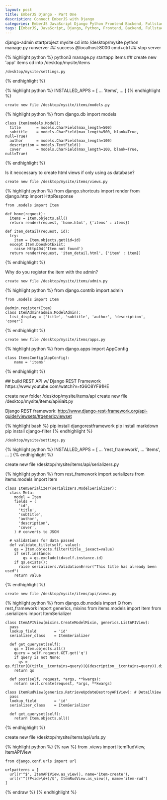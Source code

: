 ```yaml
---
layout: post
title: EmberJS Django - Part One
description: Connect EmberJS with Django
categories: EmberJS JavaScript Django Python Frontend Backend, Fullstack
tags: [EmberJS, JavaScript, Django, Python, Frontend, Backend, Fullstack]
---
```


<!-- INTRODUCTION ------------------------------------------------------------>

<!-- Create Django Project —————————------------------------------------------>

<section>
  django-admin startproject mysite
  cd into /desktop/mysite
  python manage.py runserver ## success @localhost:8000
  cmd+ctrl ## stop server

  <!-- // Create new app ----------------------------------------- -->

  {% highlight python %}
    python3 manage.py startapp items ## create new 'app' items
    cd into /desktop/mysite/items

    /desktop/mysite/settings.py
  {% endhighlight %}

  {% highlight python %}
    INSTALLED_APPS = [
      ...
      'items',
      ...
    ]
  {% endhighlight %}


  <!-- Create model ------------------------------------------------------------>

    create new file /desktop/mysite/items/models.py

  {% highlight python %}
    from django.db import models

    class Item(models.Model):
      title       = models.CharField(max_length=500)
      subtitle    = models.CharField(max_length=500, blank=True, null=True)
      author      = models.CharField(max_length=100)
      description = models.TextField()
      cover       = models.CharField(max_length=100, blank=True, null=True)
  {% endhighlight %}


  <!-- Create views ------------------------------------------------------------>

  Is it neccessary to create html views if only using as database?

    create new file /desktop/mysite/items/views.py

  {% highlight python %}
    from django.shortcuts import render
    from django.http import HttpResponse

    from .models import Item

    def home(request):
      items = Item.objects.all()
      return render(request, 'home.html', {'items' : items})

    def item_detail(request, id):
      try:
        item = Item.objects.get(id=id)
      except Item.DoesNotExist:
        raise Http404('Item not found')
      return render(request, 'item_detail.html', {'item' : item})
  {% endhighlight %}


  <!-- Register Admin for Item ------------------------------------------------->

  Why do you register the item with the admin?

    create new file /desktop/mysite/items/admin.py

  {% highlight python %}
    from django.contrib import admin

    from .models import Item

    @admin.register(Item)
    class ItemAdmin(admin.ModelAdmin):
      list_display = ['title', 'subtitle', 'author', 'description', 'cover']
  {% endhighlight %}

  <!-- // Configure the Item app -->

    create new file /desktop/mysite/items/apps.py

  {% highlight python %}
    from django.apps import AppConfig

    class ItemsConfig(AppConfig):
        name = 'items'
  {% endhighlight %}
</section>


<!-- Create API -------------------------------------------------------------->

<section>
  ## build REST API w/ Django REST Framework
  https://www.youtube.com/watch?v=tG6O8YF91HE

  create new folder /desktop/mysite/items/api
  create new file /desktop/mysite/items/api/__init__.py

  <!-- // Install Django REST Framework ------------------------------------- -->

  Django REST framework: http://www.django-rest-framework.org/api-guide/viewsets/#genericviewset

  {% highlight bash %}
    pip install djangorestframework
    pip install markdown
    pip install django-filter
  {% endhighlight %}

    /desktop/mysite/settings.py

  {% highlight python %}
    INSTALLED_APPS = [
    ...
      'rest_framework',
    ...
      'items',
    ...
    ]
  {% endhighlight %}


  <!-- Create Serialier for Items ---------------------------------------------->

  create new file /desktop/mysite/items/api/serializers.py

  {% highlight python %}
    from rest_framework import serializers
    from items.models import Item

    class ItemSerializer(serializers.ModelSerializer):
      class Meta:
        model = Item
        fields = (
          'id',
          'title',
          'subtitle',
          'author',
          'description',
          'cover',
        ) # converts to JSON

      # validations for data passed
      def validate_title(self, value):
        qs = Item.objects.filter(title__iexact=value)
        if self.instance:
            qs = qs.exclude(id=self.instance.id)
        if qs.exists():
          raise serializers.ValidationError("This title has already been used")
        return value
  {% endhighlight %}


  <!-- Create Views for Items -------------------------------------------------->

    create new file /desktop/mysite/items/api/views.py

  {% highlight python %}
    from django.db.models import Q
    from rest_framework import generics, mixins
    from items.models import Item
    from .serializers import  ItemSerializer

    class ItemAPIView(mixins.CreateModelMixin, generics.ListAPIView):
      pass
      lookup_field        = 'id'
      serializer_class    = ItemSerializer

      def get_queryset(self):
        qs = Item.objects.all()
        query = self.request.GET.get('q')
        if query is not None:
          qs = qs.filter(Q(title__icontains=query)|Q(description__icontains=query)).distinct()
        return qs

      def post(self, request, *args, **kwargs):
        return self.create(request, *args, **kwargs)

    class ItemRudView(generics.RetrieveUpdateDestroyAPIView): # DetailView
      pass
      lookup_field        = 'id'
      serializer_class    = ItemSerializer

      def get_queryset(self):
        return Item.objects.all()
  {% endhighlight %}


  <!-- URLs Views for Items ---------------------------------------------------->

  create new file /desktop/mysite/items/api/urls.py

  {% highlight python %}
  {% raw %}
    from .views import ItemRudView, ItemAPIView

    from django.conf.urls import url

    urlpatterns = [
      url(r'^$', ItemAPIView.as_view(), name='item-create'),
      url(r'^(?P<id>\d+)/$', ItemRudView.as_view(), name='item-rud')
    ]
  {% endraw %}
  {% endhighlight %}

</section>

<!-- Create superuser -------------------------------------------------------->
  <!-- // what is the superuser able to do? -->

<!-- Conclusion ----------------------------------------------------------- -->
<!-- Use Postman to demonstrate the end points working to return api data ---->
